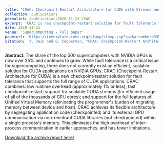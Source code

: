 ```yaml
---
title: "CRAC: Checkpoint-Restart Architecture for CUDA with Streams and UVM"
collection: publications
permalink: /publication/2020-11-21-CRAC
excerpt: 'CRAC is new checkpoint-restart solution for fault tolerance that supports the full range of CUDA applications.'
date: 2020-11-21
venue: 'SuperComputing - Full paper'
paperurl: 'https://ieeexplore.ieee.org/stamp/stamp.jsp?tp=&arnumber=9355317&isnumber=9355202'
citation: 'T. Jain and G. Cooperman, "CRAC: Checkpoint-Restart Architecture for CUDA with Streams and UVM," SC20: International Conference for High Performance Computing, Networking, Storage and Analysis, Atlanta, GA, USA, 2020, pp. 1-15, doi: 10.1109/SC41405.2020.00081.'
---
```


**Abstract**: The share of the top 500 supercomputers with NVIDIA GPUs is now over 25% and continues to grow. While fault tolerance is a critical issue for supercomputing, there does not currently exist an efficient, scalable solution for CUDA applications on NVIDIA GPUs. CRAC (Checkpoint-Restart Architecture for CUDA) is a new checkpoint-restart solution for fault tolerance that supports the full range of CUDA applications. CRAC combines: low runtime overhead (approximately 1% or less); fast checkpoint-restart; support for scalable CUDA streams (for efficient usage of all of the thousands of GPU cores); and support for the full features of Unified Virtual Memory (eliminating the programmer's burden of migrating memory between device and host). CRAC achieves its flexible architecture by segregating application code (checkpointed) and its external GPU communication via non-reentrant CUDA libraries (not checkpointed) within a single process's memory. This eliminates the high overhead of inter-process communication in earlier approaches, and has fewer limitations.


<i class="fas fa-file-pdf"></i> [Download the archive report here!](https://arxiv.org/pdf/2008.10596.pdf)

<!-- Recommended citation: Jain, Twinkle, and Gene Cooperman. &quot;CRAC: Checkpoint-Restart Architecture for CUDA with Streams and UVM.&quot; <i>arXiv preprint arXiv:2008.10596 </i>(2020). -->